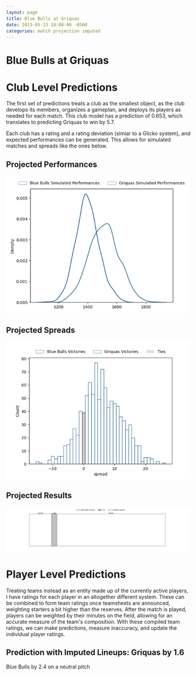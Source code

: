 ```yaml
---  
layout: page  
title: Blue Bulls at Griquas  
date: 2023-05-13 18:00:00 -0500  
categories: match projection imputed  
---
```

# Blue Bulls at Griquas

# Club Level Predictions


The first set of predictions treats a club as the smallest object, as the club develops its members, organizes a gameplan, and deploys its players as needed for each match. This club model has a prediction of 0.653, which translates to predicting Griquas to win by 5.7.

Each club has a rating and a rating deviation (simiar to a Glicko system), and expected performances can be generated. This allows for simulated matches and spreads like the ones below.
## Projected Performances


![Projected Performances](plots/performances_2023-05-13-Griquas-BlueBulls.png)
## Projected Spreads


![Projected Spreads](plots/spreads_2023-05-13-Griquas-BlueBulls.png)
## Projected Results


![Projected Results](plots/resultbar_2023-05-13-Griquas-BlueBulls.png)
# Player Level Predictions


Treating teams instead as an entity made up of the currently active players, I have ratings for each player in an altogether different system. These can be combined to form team ratings once teamsheets are announced, weighting starters a bit higher than the reserves. After the match is played, players can be weighted by their minutes on the field, allowing for an accurate measure of the team's composition. With these compiled team ratings, we can make predictions, measure inaccuracy, and update the individual player ratings.
## Prediction with Imputed Lineups: Griquas by 1.6


Blue Bulls by 2.4 on a neutral pitch

